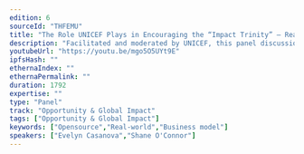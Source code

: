 ```yaml
---
edition: 6
sourceId: "THFEMU"
title: "The Role UNICEF Plays in Encouraging the “Impact Trinity” – Real world Use-cases, Open-source Software and For-Profit Business models"
description: "Facilitated and moderated by UNICEF, this panel discussion will bring together a group of blockchain start ups, part of the UNICEF Venture Fund portfolio, to touch on the importance of open source and digital public goods as part of a (profitable) business model. Through 3 rounds of questions, the start ups will share their experiences with UNICEF and opinions on the topics"
youtubeUrl: "https://youtu.be/mgo5O5UYt9E"
ipfsHash: ""
ethernaIndex: ""
ethernaPermalink: ""
duration: 1792
expertise: ""
type: "Panel"
track: "Opportunity & Global Impact"
tags: ["Opportunity & Global Impact"]
keywords: ["Opensource","Real-world","Business model"]
speakers: ["Evelyn Casanova","Shane O'Connor"]
---
```

